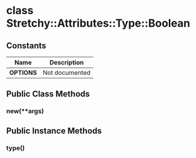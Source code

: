 # class Stretchy::Attributes::Type::Boolean [](#class-Stretchy::Attributes::Type::Boolean) [](#top)
 ## Constants
 | Name | Description |
 | ---- | ----------- |
 | **OPTIONS[](#OPTIONS)** | Not documented |
 ## Public Class Methods
 ### new(**args) [](#method-c-new)
 ## Public Instance Methods
 ### type() [](#method-i-type)
 